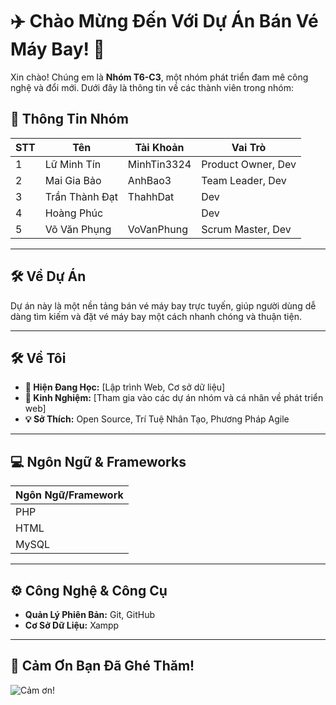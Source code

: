 # ✈️ Chào Mừng Đến Với Dự Án Bán Vé Máy Bay! 🌟

Xin chào! Chúng em là **Nhóm T6-C3**, một nhóm phát triển đam mê công nghệ và đổi mới. Dưới đây là thông tin về các thành viên trong nhóm:

## 👥 Thông Tin Nhóm

| STT | Tên             | Tài Khoản   | Vai Trò                        |
|-----|----------------|-------------|--------------------------------|
| 1   | Lữ Minh Tín    | MinhTin3324    | Product Owner, Dev             |
| 2   | Mai Gia Bảo    | AnhBao3     | Team Leader, Dev               |
| 3   | Trần Thành Đạt | ThahhDat    | Dev                            |
| 4   | Hoàng Phúc     |             | Dev                             |
| 5   | Võ Văn Phụng   | VoVanPhung  | Scrum Master, Dev              |

---

## 🛠️ Về Dự Án

Dự án này là một nền tảng bán vé máy bay trực tuyến, giúp người dùng dễ dàng tìm kiếm và đặt vé máy bay một cách nhanh chóng và thuận tiện.

---

## 🛠️ Về Tôi
- **🌱 Hiện Đang Học:** [Lập trình Web, Cơ sở dữ liệu]
- **💼 Kinh Nghiệm:** [Tham gia vào các dự án nhóm và cá nhân về phát triển web]
- **💡 Sở Thích:** Open Source, Trí Tuệ Nhân Tạo, Phương Pháp Agile

---

## 💻 Ngôn Ngữ & Frameworks
| Ngôn Ngữ/Framework |
|---------------------|
| PHP          | 
| HTML                | 
| MySQL               |


---

## ⚙️ Công Nghệ & Công Cụ
- **Quản Lý Phiên Bản:** Git, GitHub
- **Cơ Sở Dữ Liệu:** Xampp

---

## 🙏 Cảm Ơn Bạn Đã Ghé Thăm!
![Cảm ơn!](https://media.tenor.com/images/4dc4d9498d8ae6a9f7c4d26b1c5ac2a3/tenor.gif)
